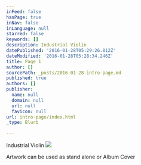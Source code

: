 ```yaml
---
inFeed: false
hasPage: true
inNav: false
inLanguage: null
starred: false
keywords: []
description: Industrial Violin
datePublished: '2016-01-28T05:29:26.812Z'
dateModified: '2016-01-28T05:28:34.246Z'
title: Page 1
author: []
sourcePath: _posts/2016-01-28-intro-page.md
published: true
authors: []
publisher:
  name: null
  domain: null
  url: null
  favicon: null
url: intro-page/index.html
_type: Blurb

---
```

Industrial Violin
![](https://s3-us-west-2.amazonaws.com/the-grid-img/p/c46957a629d587fa900936bc3c5270006e1a37de.png)

Artwork can be used as stand alone or Album Cover